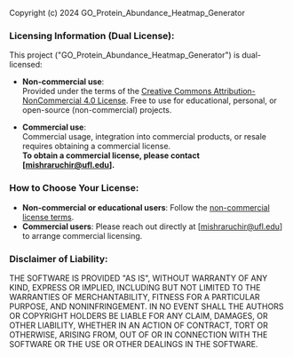 Copyright (c) 2024 GO_Protein_Abundance_Heatmap_Generator

### Licensing Information (Dual License):

This project (\"GO_Protein_Abundance_Heatmap_Generator\") is dual-licensed:

- **Non-commercial use**:  
  Provided under the terms of the [Creative Commons Attribution-NonCommercial 4.0 License](LICENSE_NONCOMMERCIAL.md). Free to use for educational, personal, or open-source (non-commercial) projects.

- **Commercial use**:  
  Commercial usage, integration into commercial products, or resale requires obtaining a commercial license.  
  **To obtain a commercial license, please contact [mishraruchir@ufl.edu].**

### How to Choose Your License:

- **Non-commercial or educational users**: Follow the [non-commercial license terms](LICENSE_NONCOMMERCIAL.md).
- **Commercial users**: Please reach out directly at [mishraruchir@ufl.edu] to arrange commercial licensing.

### Disclaimer of Liability:

THE SOFTWARE IS PROVIDED "AS IS", WITHOUT WARRANTY OF ANY KIND, EXPRESS OR IMPLIED, INCLUDING BUT NOT LIMITED TO THE WARRANTIES OF MERCHANTABILITY, FITNESS FOR A PARTICULAR PURPOSE, AND NONINFRINGEMENT. IN NO EVENT SHALL THE AUTHORS OR COPYRIGHT HOLDERS BE LIABLE FOR ANY CLAIM, DAMAGES, OR OTHER LIABILITY, WHETHER IN AN ACTION OF CONTRACT, TORT OR OTHERWISE, ARISING FROM, OUT OF OR IN CONNECTION WITH THE SOFTWARE OR THE USE OR OTHER DEALINGS IN THE SOFTWARE.


